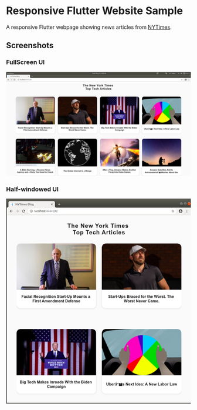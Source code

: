 # Responsive Flutter Website Sample

A responsive Flutter webpage showing news articles from [NYTimes](https://developer.nytimes.com/).

## Screenshots

### FullScreen UI
  <img src = "https://github.com/chauhan-abhi/responsive-flutter-news-website/blob/master/assets/fullscreen.png">
   
### Half-windowed UI
  <img src = "https://github.com/chauhan-abhi/responsive-flutter-news-website/blob/master/assets/mobile.png" >
